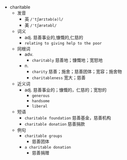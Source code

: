 - charitable
  - 发音
    - 英 `/'tʃærɪtəb(ə)l/`
    - 美 `/'tʃærətəbl/`
  - 词义
    - adj. 慈善事业的,慷慨的,仁慈的
    - `relating to giving help to the poor`
  - 同根词
    - adv.
      - `charitably` 慈善地；慷慨地；宽怒地
    - n.
      - `charity` 慈善；施舍；慈善团体；宽容；施舍物
      - `charitableness` 宽大；慈善
  - 近义词
    - adj. 慈善事业的；慷慨的，仁慈的；宽恕的
      - `generous`
      - `handsome`
      - `liberal`
  - 短语
    - `charitable foundation` 慈善基金，慈善机构 
    - `charitable donation` 慈善捐款 
  - 例句
    - `charitable groups`
      - 慈善团体
    - `a charitable donation`
      - 慈善捐赠

